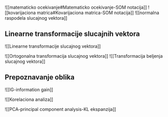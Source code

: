![[matematicko ocekivanje#Matematicko ocekivanje-SOM notacija]]
![[kovarijaciona matrica#Kovarijaciona matrica-SOM notacija]]
![[normalna raspodela slucajnog vektora]]

## Linearne transformacije slucajnih vektora

![[Linearne transformacije slucajnog vektora]]

![[Ortogonalna transformacija slucajnog vektora]]
![[Transformacija beljenja slucajnog vektora]]

## Prepoznavanje oblika
![[IG-information gain]]

![[Korelaciona analiza]]

![[PCA-principal component analysis-KL ekspanzija]]

